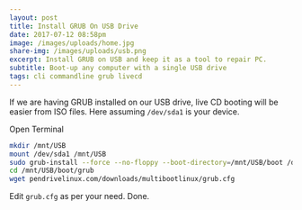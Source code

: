 ```yaml
---
layout: post
title: Install GRUB On USB Drive
date: 2017-07-12 08:58pm
image: /images/uploads/home.jpg
share-img: /images/uploads/usb.png
excerpt: Install GRUB on USB and keep it as a tool to repair PC.
subtitle: Boot-up any computer with a single USB drive
tags: cli commandline grub livecd
---
```

If we are having GRUB installed on our USB drive, live CD booting will be easier from ISO files. Here assuming ``/dev/sda1`` is your device.

Open Terminal

```bash
mkdir /mnt/USB
mount /dev/sda1 /mnt/USB
sudo grub-install --force --no-floppy --boot-directory=/mnt/USB/boot /dev/sda
cd /mnt/USB/boot/grub
wget pendrivelinux.com/downloads/multibootlinux/grub.cfg
```

Edit `grub.cfg` as per your need.
Done.
